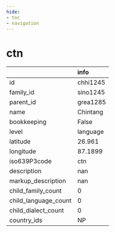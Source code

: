 ```yaml
---
hide:
- toc
- navigation
---
```

# ctn
|                      | info     |
|:---------------------|:---------|
| id                   | chhi1245 |
| family_id            | sino1245 |
| parent_id            | grea1285 |
| name                 | Chintang |
| bookkeeping          | False    |
| level                | language |
| latitude             | 26.961   |
| longitude            | 87.1899  |
| iso639P3code         | ctn      |
| description          | nan      |
| markup_description   | nan      |
| child_family_count   | 0        |
| child_language_count | 0        |
| child_dialect_count  | 0        |
| country_ids          | NP       |